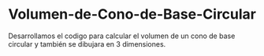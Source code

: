 # Volumen-de-Cono-de-Base-Circular
Desarrollamos el codigo para calcular el volumen de un cono de base circular y también se dibujara en 3 dimensiones.
